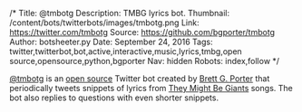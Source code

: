 /*
Title: @tmbotg
Description: TMBG lyrics bot.
Thumbnail: /content/bots/twitterbots/images/tmbotg.png
Link: https://twitter.com/tmbotg
Source: https://github.com/bgporter/tmbotg
Author: botsheeter.py
Date: September 24, 2016
Tags: twitter,twitterbot,bot,active,interactive,music,lyrics,tmbg,open source,opensource,python,bgporter
Nav: hidden
Robots: index,follow
*/

[@tmbotg](https://twitter.com/tmbotg) is an [open source](https://github.com/bgporter/tmbotg) Twitter bot created by [Brett G. Porter](https://twitter.com/bgporter) that periodically tweets snippets of lyrics from [They Might Be Giants](https://en.wikipedia.org/wiki/They_Might_Be_Giants) songs. The bot also replies to questions with even shorter snippets. 
